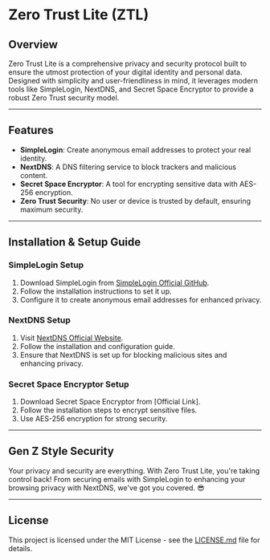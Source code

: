# Zero Trust Lite (ZTL)

## Overview

Zero Trust Lite is a comprehensive privacy and security protocol built to ensure the utmost protection of your digital identity and personal data. Designed with simplicity and user-friendliness in mind, it leverages modern tools like SimpleLogin, NextDNS, and Secret Space Encryptor to provide a robust Zero Trust security model.

---

## Features

- **SimpleLogin**: Create anonymous email addresses to protect your real identity.
- **NextDNS**: A DNS filtering service to block trackers and malicious content.
- **Secret Space Encryptor**: A tool for encrypting sensitive data with AES-256 encryption.
- **Zero Trust Security**: No user or device is trusted by default, ensuring maximum security.

---

## Installation & Setup Guide

### SimpleLogin Setup

1. Download SimpleLogin from [SimpleLogin Official GitHub](https://github.com/simple-login/app/releases).
2. Follow the installation instructions to set it up.
3. Configure it to create anonymous email addresses for enhanced privacy.

### NextDNS Setup

1. Visit [NextDNS Official Website](https://nextdns.io/).
2. Follow the installation and configuration guide.
3. Ensure that NextDNS is set up for blocking malicious sites and enhancing privacy.

### Secret Space Encryptor Setup

1. Download Secret Space Encryptor from [Official Link].
2. Follow the installation steps to encrypt sensitive files.
3. Use AES-256 encryption for strong security.

---

## Gen Z Style Security

Your privacy and security are everything. With Zero Trust Lite, you're taking control back! From securing emails with SimpleLogin to enhancing your browsing privacy with NextDNS, we've got you covered. 😎

---

## License

This project is licensed under the MIT License - see the [LICENSE.md](LICENSE.md) file for details.
